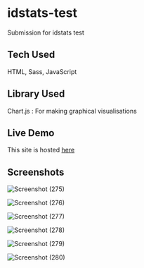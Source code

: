 # idstats-test
Submission for idstats test

## Tech Used
HTML, Sass, JavaScript

## Library Used
Chart.js : For making graphical visualisations

## Live Demo
This site is hosted [here](https://sai-02.github.io/idstats-test/)

## Screenshots
![Screenshot (275)](https://user-images.githubusercontent.com/56087847/129088159-2138ba6f-5489-4a3c-bc56-b11b075b7c0b.png)


![Screenshot (276)](https://user-images.githubusercontent.com/56087847/129088167-b8cd481c-b7e7-4330-827a-b989e1856e4d.png)


![Screenshot (277)](https://user-images.githubusercontent.com/56087847/129088176-d303f8e4-6988-44ec-a216-624704cb41b6.png)


![Screenshot (278)](https://user-images.githubusercontent.com/56087847/129088183-2d5ac77c-2645-4398-b0e8-3a897b11e4be.png)


![Screenshot (279)](https://user-images.githubusercontent.com/56087847/129088186-02131b4b-a30d-442b-a416-ce2daf13047f.png)


![Screenshot (280)](https://user-images.githubusercontent.com/56087847/129088206-57a51892-cf35-4733-af4f-c07b5802fbf4.png)

